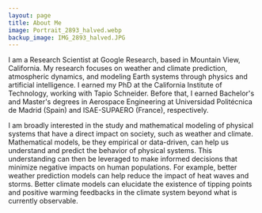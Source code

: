 ```yaml
---
layout: page
title: About Me
image: Portrait_2893_halved.webp
backup_image: IMG_2893_halved.JPG
---
```


I am a Research Scientist at Google Research, based in Mountain View, California. My research focuses on weather and climate prediction, atmospheric dynamics, and modeling Earth systems through physics and artificial intelligence. I earned my PhD at the California Institute of Technology, working with Tapio Schneider. Before that, I earned Bachelor's and Master's degrees in Aerospace Engineering at Universidad Politécnica de Madrid (Spain) and ISAE-SUPAERO (France), respectively.

I am broadly interested in the study and mathematical modeling of physical systems that have a direct impact on society, such as weather and climate. Mathematical models, be they empirical or data-driven, can help us understand and predict the behavior of physical systems. This understanding can then be leveraged to make informed decisions that minimize negative impacts on human populations. For example, better weather prediction models can help reduce the impact of heat waves and storms. Better climate models can elucidate the existence of tipping points and positive warming feedbacks in the climate system beyond what is currently observable.